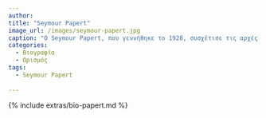 ```yaml
---
author: 
title: "Seymour Papert"
image_url: /images/seymour-papert.jpg
caption: "O Seymour Papert, που γεννήθηκε το 1928, συσχέτισε τις αρχές του Εποικοδομιτισμού με την Εκπαιδευτική Τεχνολογία και τεκμηρίωσε επιστημονικά τις Νέες Τεχνολογίες στην Εκπαίδευση."
categories:
  - Βιογραφία 
  - Ορισμός 
tags:
  - Seymour Papert
  
---
```


{% include extras/bio-papert.md %}
